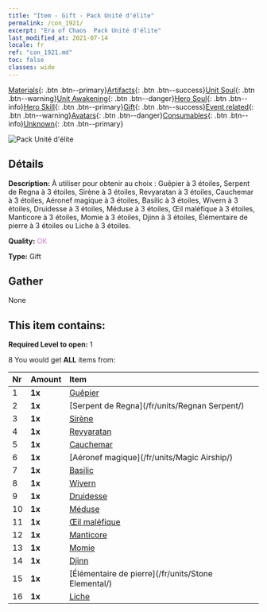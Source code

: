 ```yaml
---
title: "Item - Gift - Pack Unité d'élite"
permalink: /con_1921/
excerpt: "Era of Chaos  Pack Unité d'élite"
last_modified_at: 2021-07-14
locale: fr
ref: "con_1921.md"
toc: false
classes: wide
---
```

 [Materials](/ItemsFR/){: .btn .btn--primary}[Artifacts](/ItemsFR/Artifacts/){: .btn .btn--success}[Unit Soul](/ItemsFR/UnitSoul/){: .btn .btn--warning}[Unit Awakening](/ItemsFR/UnitAwakening/){: .btn .btn--danger}[Hero Soul](/ItemsFR/HeroSoul/){: .btn .btn--info}[Hero Skill](/ItemsFR/HeroSkill/){: .btn .btn--primary}[Gift](/ItemsFR/Gift/){: .btn .btn--success}[Event related](/ItemsFR/Events/){: .btn .btn--warning}[Avatars](/ItemsFR/Avatars/){: .btn .btn--danger}[Consumables](/ItemsFR/Consumables/){: .btn .btn--info}[Unknown](/ItemsFR/Unknown/){: .btn .btn--primary}

 ![Pack Unité d'élite](/images/t/i_907054.png)

## Détails
 **Description:** À utiliser pour obtenir au choix : Guêpier à 3 étoiles, Serpent de Regna à 3 étoiles, Sirène à 3 étoiles, Revyaratan à 3 étoiles, Cauchemar à 3 étoiles, Aéronef magique à 3 étoiles, Basilic à 3 étoiles, Wivern à 3 étoiles, Druidesse à 3 étoiles, Méduse à 3 étoiles, Œil maléfique à 3 étoiles, Manticore à 3 étoiles, Momie à 3 étoiles, Djinn à 3 étoiles, Élémentaire de pierre à 3 étoiles ou Liche à 3 étoiles.

 **Quality:** <span style="color: #DA70D6">OK</span>

 **Type:** Gift

## Gather

  None

## This item contains:

 **Required Level to open:** 1

 8 You would get **ALL** items  from:

  | Nr | Amount |     Item    |
  |:---|:-------|:------------|
  | 1 |  **1x** | [Guêpier](/fr/units/Waspwort/) |  | 
  | 2 |  **1x** | [Serpent de Regna](/fr/units/Regnan Serpent/) |  | 
  | 3 |  **1x** | [Sirène](/fr/units/Mermaid/) |  | 
  | 4 |  **1x** | [Revyaratan](/fr/units/Revyaratan/) |  | 
  | 5 |  **1x** | [Cauchemar](/fr/units/Nightmare/) |  | 
  | 6 |  **1x** | [Aéronef magique](/fr/units/Magic Airship/) |  | 
  | 7 |  **1x** | [Basilic](/fr/units/Basilisk/) |  | 
  | 8 |  **1x** | [Wivern](/fr/units/Wyvern/) |  | 
  | 9 |  **1x** | [Druidesse](/fr/units/Druid/) |  | 
  | 10 |  **1x** | [Méduse](/fr/units/Medusa/) |  | 
  | 11 |  **1x** | [Œil maléfique](/fr/units/Beholder/) |  | 
  | 12 |  **1x** | [Manticore](/fr/units/Manticore/) |  | 
  | 13 |  **1x** | [Momie](/fr/units/Mummy/) |  | 
  | 14 |  **1x** | [Djinn](/fr/units/Genie/) |  | 
  | 15 |  **1x** | [Élémentaire de pierre](/fr/units/Stone Elemental/) |  | 
  | 16 |  **1x** | [Liche](/fr/units/Lich/) |  | 
